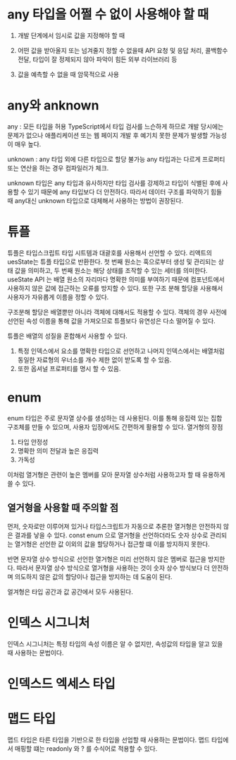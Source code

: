 # any 타입을 어쩔 수 없이 사용해야 할 때

1. 개발 단계에서 임시로 값을 지정해야 할 때

2. 어떤 값을 받아올지 또는 넘겨줄지 정할 수 없을때
   API 요청 및 응답 처리, 콜백함수 전달, 타입이 잘 정제되지 않아 파악이 힘든 외부 라이브러리 등

3. 값을 예측할 수 없을 때 암묵적으로 사용

# any와 anknown

any : 모든 타입을 허용
TypeScript에서 타입 검사를 느슨하게 하므로 개발 당시에는 문제가 없으나 애플리케이션 또는 웹 페이지 개발 후 예기치 못한 문제가 발생할 가능성이 매우 높다.

unknown : any 타입 외에 다른 타입으로 할당 불가능
any 타입과는 다르게 프로퍼티 또는 연산을 하는 경우 컴파일러가 체크.

unknown 타입은 any 타입과 유사하지만 타입 검사를 강제하고 타입이 식별된 후에 사용할 수 있기 때문에 any 타입보다 더 안전하다.
따라서 데이터 구조를 파악하기 힘들 때 any대신 unknown 타입으로 대체해서 사용하는 방법이 권장된다.

# 튜플

튜플은 타입스크립트 타입 시트템과 대괄호를 사용해서 선언할 수 있다.
리액트의 uesState는 튜플 타입으로 반환한다.
첫 번째 원소는 훅으로부터 생성 및 관리되는 상태 값을 의미하고, 두 번째 원소는 해당 상태를 조작할 수 있는 세터를 의미한다.
useState API 는 배열 원소의 자리마다 명확한 의미를 부여하기 때문에 컴포넌트에서 사용하지 않은 값에 접근하는 오류를 방지할 수 있다.
또한 구조 분해 할당을 사용해서 사용자가 자유롭게 이름을 정할 수 있다.

구조분해 할당은 배열뿐만 아니라 객체에 대해서도 적용할 수 있다.
객체의 경우 사전에 선언된 속성 이름을 통해 값을 가져오므로 튜플보다 유연성은 다소 떨어질 수 있다.

튜플은 배열의 성질을 혼합해서 사용할 수 있다.

1. 특정 인덱스에서 요소를 명확한 타입으로 선언하고 나머지 인덱스에서는 배열처럼 동일한 자료형의 우너소를 개수 제한 없이 받도록 할 수 있음.
2. 또한 옵셔널 프로퍼티를 명시 할 수 있음.

# enum

enum 타입은 주로 문자열 상수를 생성하는 데 사용된다. 이를 통해 응집력 있는 집합 구조체를 만들 수 있으며, 사용자 입장에서도 간편하게 활용할 수 있다.
열거형의 장점

1. 타입 안정성
2. 명확한 의미 전달과 높은 응집력
3. 가독성

이처럼 열거형은 관련이 높은 멤버를 모아 문자열 상수처럼 사용하고자 할 때 유용하게 쓸 수 있다.

## 열거형을 사용할 때 주의할 점

먼저, 숫자로만 이루어져 있거나 타입스크립트가 자동으로 추론한 열거형은 안전하지 않은 결과를 낳을 수 있다.
const enum 으로 열거형을 선언하더라도 숫자 상수로 관리되는 열거형은 선언한 값 이외의 값을 할당하거나 접근할 떄 이를 방지하지 못한다.

반면 문자열 상수 방식으로 선언한 열거형은 미리 선언하지 않은 멤버로 접근을 방지한다.
따라서 문자열 상수 방식으로 열거형을 사용하는 것이 숫자 상수 방식보다 더 안전하며 의도하지 않은 값의 할당이나 접근을 방지하는 데 도움이 된다.

얼겨형은 타입 공간과 값 공간에서 모두 사용된다.

# 인덱스 시그니처

인덱스 시그니처는 특정 타입의 속성 이름은 알 수 없지만, 속성값의 타입을 알고 있을 때 사용하는 문법이다.

# 인덱스드 엑세스 타입

# 맵드 타입

맵드 타입은 타른 타입을 기반으로 한 타입을 선업할 때 사용하는 문법이다.
맵드 타입에서 매핑할 떄는 readonly 와 ? 를 수식어로 적용할 수 있다.
